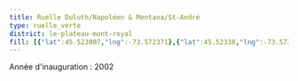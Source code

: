 ```yaml
---
title: Ruelle Duluth/Napoléon & Mentana/St-André
type: ruelle_verte
district: le-plateau-mont-royal
fill: [{"lat":45.523007,"lng":-73.572371},{"lat":45.52338,"lng":-73.57319}]
---
```


Année d'inauguration : 2002